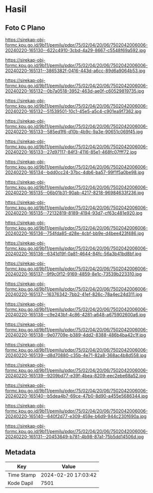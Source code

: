 # Hasil

## Foto C Plano

https://sirekap-obj-formc.kpu.go.id/9b11/pemilu/pdpr/75/02/04/20/06/7502042006006-20240220-165130--622c4910-3cbd-4a29-8667-c5548f69a592.jpg

https://sirekap-obj-formc.kpu.go.id/9b11/pemilu/pdpr/75/02/04/20/06/7502042006006-20240220-165131--3865382f-0416-443d-a6cc-89d6a9064b53.jpg

https://sirekap-obj-formc.kpu.go.id/9b11/pemilu/pdpr/75/02/04/20/06/7502042006006-20240220-165132--0b7a0518-3952-463d-ae0f-c60529819735.jpg

https://sirekap-obj-formc.kpu.go.id/9b11/pemilu/pdpr/75/02/04/20/06/7502042006006-20240220-165132--51539501-10c1-45e5-a5c4-c901ea9f7362.jpg

https://sirekap-obj-formc.kpu.go.id/9b11/pemilu/pdpr/75/02/04/20/06/7502042006006-20240220-165133--585ed1f6-d10b-4b9c-9a3e-90651c069f45.jpg

https://sirekap-obj-formc.kpu.go.id/9b11/pemilu/pdpr/75/02/04/20/06/7502042006006-20240220-165133--27d97117-84f3-4116-85e1-468fc07fff72.jpg

https://sirekap-obj-formc.kpu.go.id/9b11/pemilu/pdpr/75/02/04/20/06/7502042006006-20240220-165134--bdd0cc24-37bc-4db6-ba57-99f1f5a0be98.jpg

https://sirekap-obj-formc.kpu.go.id/9b11/pemilu/pdpr/75/02/04/20/06/7502042006006-20240220-165135--06b01b31-90ab-4217-8218-96984633f236.jpg

https://sirekap-obj-formc.kpu.go.id/9b11/pemilu/pdpr/75/02/04/20/06/7502042006006-20240220-165135--72132819-8189-4194-93d7-cf63c481e920.jpg

https://sirekap-obj-formc.kpu.go.id/9b11/pemilu/pdpr/75/02/04/20/06/7502042006006-20240220-165136--754fda85-d28e-4cbf-bb9e-d4bee423f486.jpg

https://sirekap-obj-formc.kpu.go.id/9b11/pemilu/pdpr/75/02/04/20/06/7502042006006-20240220-165136--6341d19f-0a81-4644-84fc-56a3b41bd8bf.jpg

https://sirekap-obj-formc.kpu.go.id/9b11/pemilu/pdpr/75/02/04/20/06/7502042006006-20240220-165137--9f9c0f12-9169-4859-8e1c-73539b223310.jpg

https://sirekap-obj-formc.kpu.go.id/9b11/pemilu/pdpr/75/02/04/20/06/7502042006006-20240220-165137--16376342-7bb2-41ef-826c-78a4ec24d311.jpg

https://sirekap-obj-formc.kpu.go.id/9b11/pemilu/pdpr/75/02/04/20/06/7502042006006-20240220-165138--c9e243bf-4c86-4281-a648-a675902600a6.jpg

https://sirekap-obj-formc.kpu.go.id/9b11/pemilu/pdpr/75/02/04/20/06/7502042006006-20240220-165138--9e07709e-b389-4dd2-8388-486b4ba42c1f.jpg

https://sirekap-obj-formc.kpu.go.id/9b11/pemilu/pdpr/75/02/04/20/06/7502042006006-20240220-165139--d8d70880-c35b-4e71-82a8-368ac4b8d558.jpg

https://sirekap-obj-formc.kpu.go.id/9b11/pemilu/pdpr/75/02/04/20/06/7502042006006-20240220-165139--9209bd77-e39f-4bea-8209-eec2ebe68a52.jpg

https://sirekap-obj-formc.kpu.go.id/9b11/pemilu/pdpr/75/02/04/20/06/7502042006006-20240220-165140--b5dea4b7-69ce-47b0-8d90-a455e5686344.jpg

https://sirekap-obj-formc.kpu.go.id/9b11/pemilu/pdpr/75/02/04/20/06/7502042006006-20240220-165140--640f2d77-e309-459e-b6d9-944c230f690a.jpg

https://sirekap-obj-formc.kpu.go.id/9b11/pemilu/pdpr/75/02/04/20/06/7502042006006-20240220-165131--20453649-b781-4b98-87a1-75b5dd14506d.jpg


## Metadata

| Key        | Value               |
| ---------- | ------------------- |
| Time Stamp | 2024-02-20 17:03:42 |
| Kode Dapil | 7501                |



